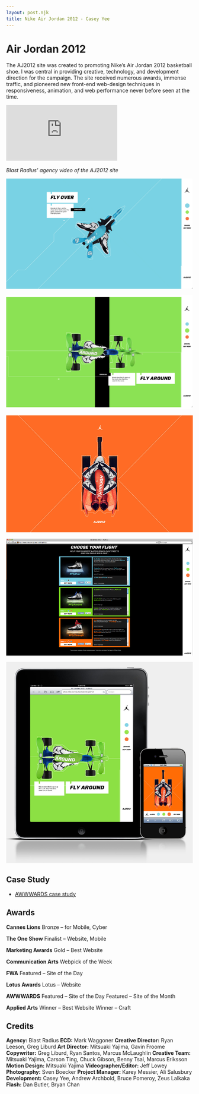 ```yaml
---
layout: post.njk
title: Nike Air Jordan 2012 - Casey Yee
---
```


# Air Jordan 2012

The AJ2012 site was created to promoting Nike’s Air Jordan 2012 basketball shoe. I was central in providing creative, technology, and development direction for the campaign. The site received numerous awards, immense traffic, and pioneered new front-end web-design techniques in responsiveness, animation, and web performance never before seen at the time.

<div class="video-wrapper">
  <iframe src="https://www.youtube.com/embed/fYZJ9ttWaJ8" frameborder="0" allow="accelerometer; autoplay; encrypted-media; gyroscope; picture-in-picture" allowfullscreen></iframe>
</div>

*Blast Radius’ agency video of the AJ2012 site*

![](/img/aj2012/AJ2012-1.jpg)

![](/img/aj2012/AJ2012-2.png)

![](/img/aj2012/AJ2012-4.jpg)

![](/img/aj2012/AJ2012-5.jpg)

![](/img/aj2012/AJ2012-mobile.jpg)

## Case Study

* [AWWWARDS case study](https://www.awwwards.com/case-study-the-air-jordan-2012-by-blast-radius.html)

## Awards

**Cannes Lions**
Bronze – for Mobile, Cyber

**The One Show**
Finalist – Website, Mobile

**Marketing Awards**
Gold – Best Website

**Communication Arts**
Webpick of the Week

**FWA**
Featured – Site of the Day

**Lotus Awards**
Lotus – Website

**AWWWARDS**
Featured – Site of the Day
Featured – Site of the Month

**Applied Arts**
Winner – Best Website
Winner – Craft

## Credits

**Agency:** Blast Radius
**ECD:** Mark Waggoner
**Creative Director:** Ryan Leeson, Greg Liburd
**Art Director:** Mitsuaki Yajima, Gavin Froome
**Copywriter:** Greg Liburd, Ryan Santos, Marcus McLaughlin
**Creative Team:** Mitsuaki Yajima, Carson Ting, Chuck Gibson, Benny Tsai, Marcus Eriksson
**Motion Design:** Mitsuaki Yajima
**Videographer/Editor:** Jeff Lowey
**Photography:** Sven Boecker
**Project Manager:** Karey Messier, Ali Salusbury
**Development:** Casey Yee, Andrew Archbold, Bruce Pomeroy, Zeus Lalkaka
**Flash:** Dan Butler, Bryan Chan
